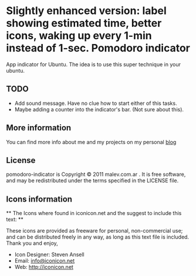 Slightly enhanced version: label showing estimated time, better icons, waking up every 1-min instead of 1-sec.
Pomodoro indicator
==================
App indicator for Ubuntu. The idea is to use this super technique in your ubuntu.

TODO
----
* Add sound message. Have no clue how to start either of this tasks.
* Maybe adding a counter into the indicator's bar. (Not sure about this).

More information
----------------
You can find more info about me and my projects on my personal [blog](https://blog.malev.com.ar)

License
-------
pomodoro-indicator is Copyright © 2011 malev.com.ar . It is free software, and may be redistributed under the terms specified in the LICENSE file.

Icons information
-----------------
** The Icons where found in iconicon.net and the suggest to include this text: **

These icons are provided as freeware for personal, non-commercial use; and can be distributed freely in any way, as long as this text file is included. Thank you and enjoy,
* Icon Designer: Steven Ansell
* Email: info@iconicon.net
* Web: http://iconicon.net
